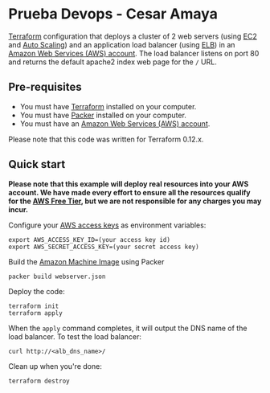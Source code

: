 # Prueba Devops - Cesar Amaya
[Terraform](https://www.terraform.io/) configuration that deploys a cluster of 2 web servers
(using [EC2](https://aws.amazon.com/ec2/) and [Auto Scaling](https://aws.amazon.com/autoscaling/)) and an application load balancer
(using [ELB](https://aws.amazon.com/elasticloadbalancing/)) in an [Amazon Web Services (AWS)
account](http://aws.amazon.com/). The load balancer listens on port 80 and returns the default apache2 index web page for the
`/` URL.

## Pre-requisites

* You must have [Terraform](https://www.terraform.io/) installed on your computer.
* You must have [Packer](https://www.packer.io/) installed on your computer.
* You must have an [Amazon Web Services (AWS) account](http://aws.amazon.com/).

Please note that this code was written for Terraform 0.12.x.

## Quick start

**Please note that this example will deploy real resources into your AWS account. We have made every effort to ensure
all the resources qualify for the [AWS Free Tier](https://aws.amazon.com/free/), but we are not responsible for any
charges you may incur.**

Configure your [AWS access keys](http://docs.aws.amazon.com/general/latest/gr/aws-sec-cred-types.html#access-keys-and-secret-access-keys) as
environment variables:

```
export AWS_ACCESS_KEY_ID=(your access key id)
export AWS_SECRET_ACCESS_KEY=(your secret access key)
```
Build the [Amazon Machine Image](https://docs.aws.amazon.com/AWSEC2/latest/UserGuide/AMIs.html) using Packer
```
packer build webserver.json
```

Deploy the code:

```
terraform init
terraform apply
```

When the `apply` command completes, it will output the DNS name of the load balancer. To test the load balancer:

```
curl http://<alb_dns_name>/
```

Clean up when you're done:

```
terraform destroy